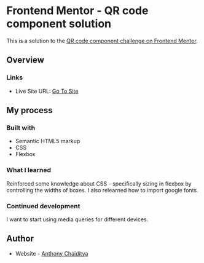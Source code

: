 # Frontend Mentor - QR code component solution

This is a solution to the [QR code component challenge on Frontend Mentor](https://www.frontendmentor.io/challenges/qr-code-component-iux_sIO_H). 

## Overview

### Links

- Live Site URL: [Go To Site](https://anthonychaiditya.github.io/qr-code-component-main/)

## My process

### Built with

- Semantic HTML5 markup
- CSS
- Flexbox


### What I learned

Reinforced some knowledge about CSS - specifically sizing in flexbox by controlling the widths of boxes. I also relearned how to import google fonts.

### Continued development

I want to start using media queries for different devices.


## Author

- Website - [Anthony Chaiditya](https://linkedin.com/in/anthony-chaiditya/)
